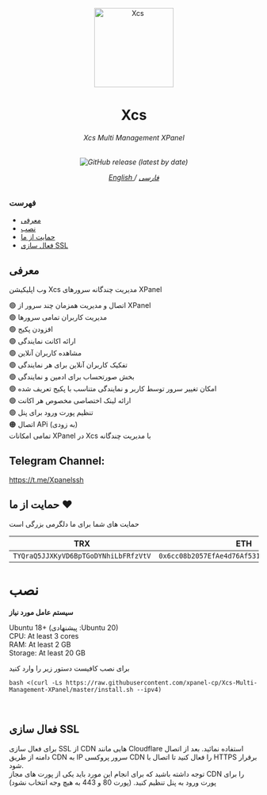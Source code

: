 <p align="center">
<picture>
<img width="160" height="160"  alt="Xcs" src="https://raw.githubusercontent.com/xpanel-cp/Xcs-Multi-Management-XPanel/master/xcslogo.png">
</picture>
  </p> 
<h1 align="center"/>Xcs</h1>
<h6 align="center">Xcs Multi Management XPanel<h6>
<p align="center">
<img alt="GitHub release (latest by date)" src="https://img.shields.io/github/v/release/xpanel-cp/Xcs-Multi-Management-XPanel">
</p>
 
<p align="center">
	<a href="./EN-README.md">
	English
	</a>
	/
	<a href="./README.md">
	فارسی
	</a>
</p>


### فهرست
- [معرفی](#معرفی)<br>
- [نصب](#نصب) <br>
- [حمایت از ما](#حمایت-از-ما-hearts)<br>
- [فعال سازی SSL](#فعال-سازی-ssl-)<br>
 
## معرفی <br>
وب اپلیکیشن Xcs مدیریت چندگانه سرورهای XPanel

:green_circle: اتصال و مدیریت همزمان چند سرور از XPanel <br>
:green_circle: مدیریت کاربران تمامی سرورها<br>
:green_circle: افزودن پکیج<br>
:green_circle: ارائه اکانت نمایندگی<br>
:green_circle: مشاهده کاربران آنلاین<br>
:green_circle: تفکیک کاربران آنلاین برای هر نمایندگی<br>
:green_circle: بخش صورتحساب برای ادمین و نمایندگی <br>
:green_circle: امکان تغییر سرور توسط کاربر و نمایندگی متناسب با پکیج تعریف شده <br>
:green_circle: ارائه لینک اختصاصی مخصوص هر اکانت <br>
:green_circle: تنظیم پورت ورود برای پنل<br>
:orange_circle: اتصال APi (به زودی)<br>
تمامی امکانات XPanel  در Xcs با مدیریت چندگانه
## Telegram Channel:
https://t.me/Xpanelssh

## حمایت از ما :hearts:
حمایت های شما برای ما دلگرمی بزرگی است<br> 
<p align="left">
	
|                    TRX                   |                       ETH                         |                    Litecoin                       |
| ---------------------------------------- |:-------------------------------------------------:| -------------------------------------------------:|
| ```TYQraQ5JJXKyVD6BpTGoDYNhiLbFRfzVtV``` |  ```0x6cc08b2057EfAe4d76Af531e145DeEd4B73c9D7e``` | ```ltc1q6gq4espx74lp6jvhmr0jmxlu4al0uwemmzwdv4``` |	

</p>	

# نصب


**سیستم عامل مورد نیاز**

Ubuntu 18+ (پیشنهادی :Ubuntu 20)<br>
CPU: At least 3 cores<br>
RAM: At least 2 GB<br>
Storage: At least 20 GB<br> 

برای نصب کافیست دستور زیر را وارد کنید<br>
```
bash <(curl -Ls https://raw.githubusercontent.com/xpanel-cp/Xcs-Multi-Management-XPanel/master/install.sh --ipv4)
```
<br>

## فعال سازی SSL <br>
برای فعال سازی SSL از CDN هایی مانند Cloudflare استفاده نمائید. بعد از اتصال دامنه از طریق CDN  به IP سرور پروکسی CDN را فعال کنید تا اتصال با HTTPS برقرار شود.<BR>
 توجه داشته باشید که برای انجام این مورد باید یکی از پورت های مجاز CDN  را برای پورت ورود به پنل تنظیم کنید. (پورت 80 و 443 به هیچ وجه انتخاب نشود)
